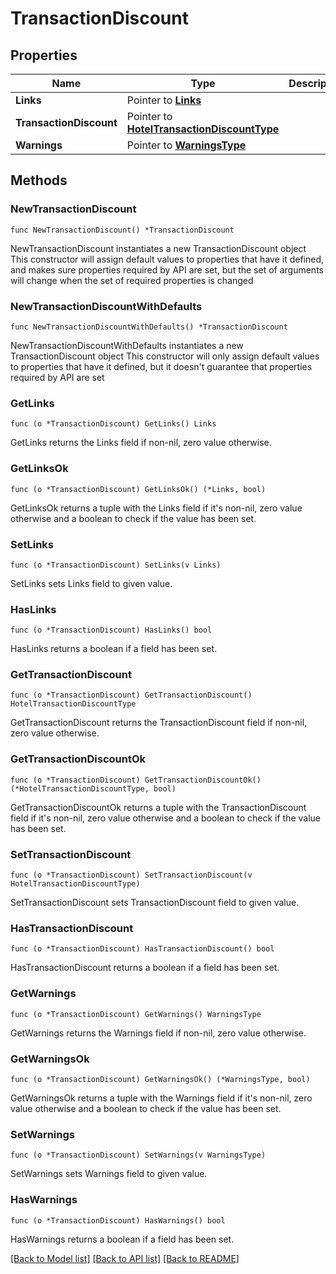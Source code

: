 # TransactionDiscount

## Properties

Name | Type | Description | Notes
------------ | ------------- | ------------- | -------------
**Links** | Pointer to [**Links**](Links.md) |  | [optional] 
**TransactionDiscount** | Pointer to [**HotelTransactionDiscountType**](HotelTransactionDiscountType.md) |  | [optional] 
**Warnings** | Pointer to [**WarningsType**](WarningsType.md) |  | [optional] 

## Methods

### NewTransactionDiscount

`func NewTransactionDiscount() *TransactionDiscount`

NewTransactionDiscount instantiates a new TransactionDiscount object
This constructor will assign default values to properties that have it defined,
and makes sure properties required by API are set, but the set of arguments
will change when the set of required properties is changed

### NewTransactionDiscountWithDefaults

`func NewTransactionDiscountWithDefaults() *TransactionDiscount`

NewTransactionDiscountWithDefaults instantiates a new TransactionDiscount object
This constructor will only assign default values to properties that have it defined,
but it doesn't guarantee that properties required by API are set

### GetLinks

`func (o *TransactionDiscount) GetLinks() Links`

GetLinks returns the Links field if non-nil, zero value otherwise.

### GetLinksOk

`func (o *TransactionDiscount) GetLinksOk() (*Links, bool)`

GetLinksOk returns a tuple with the Links field if it's non-nil, zero value otherwise
and a boolean to check if the value has been set.

### SetLinks

`func (o *TransactionDiscount) SetLinks(v Links)`

SetLinks sets Links field to given value.

### HasLinks

`func (o *TransactionDiscount) HasLinks() bool`

HasLinks returns a boolean if a field has been set.

### GetTransactionDiscount

`func (o *TransactionDiscount) GetTransactionDiscount() HotelTransactionDiscountType`

GetTransactionDiscount returns the TransactionDiscount field if non-nil, zero value otherwise.

### GetTransactionDiscountOk

`func (o *TransactionDiscount) GetTransactionDiscountOk() (*HotelTransactionDiscountType, bool)`

GetTransactionDiscountOk returns a tuple with the TransactionDiscount field if it's non-nil, zero value otherwise
and a boolean to check if the value has been set.

### SetTransactionDiscount

`func (o *TransactionDiscount) SetTransactionDiscount(v HotelTransactionDiscountType)`

SetTransactionDiscount sets TransactionDiscount field to given value.

### HasTransactionDiscount

`func (o *TransactionDiscount) HasTransactionDiscount() bool`

HasTransactionDiscount returns a boolean if a field has been set.

### GetWarnings

`func (o *TransactionDiscount) GetWarnings() WarningsType`

GetWarnings returns the Warnings field if non-nil, zero value otherwise.

### GetWarningsOk

`func (o *TransactionDiscount) GetWarningsOk() (*WarningsType, bool)`

GetWarningsOk returns a tuple with the Warnings field if it's non-nil, zero value otherwise
and a boolean to check if the value has been set.

### SetWarnings

`func (o *TransactionDiscount) SetWarnings(v WarningsType)`

SetWarnings sets Warnings field to given value.

### HasWarnings

`func (o *TransactionDiscount) HasWarnings() bool`

HasWarnings returns a boolean if a field has been set.


[[Back to Model list]](../README.md#documentation-for-models) [[Back to API list]](../README.md#documentation-for-api-endpoints) [[Back to README]](../README.md)


